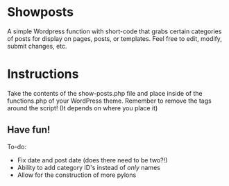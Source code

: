 Showposts
=========

A simple Wordpress function with short-code that grabs certain categories of posts for display on pages, posts, or templates. Feel free to edit, modify, submit changes, etc.

Instructions
============

Take the contents of the show-posts.php file and place inside of the functions.php of your WordPress theme. Remember to remove the <?php ?> tags around the script! (It depends on where you place it)


Have fun!
---------



To-do:

- Fix date and post date (does there need to be two?!)
- Ability to add category ID's instead of *only* names
- Allow for the construction of more pylons
